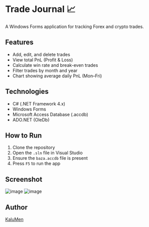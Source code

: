 # Trade Journal 📈

A Windows Forms application for tracking Forex and crypto trades.

## Features
- Add, edit, and delete trades
- View total PnL (Profit & Loss)
- Calculate win rate and break-even trades
- Filter trades by month and year
- Chart showing average daily PnL (Mon–Fri)

## Technologies
- C# (.NET Framework 4.x)
- Windows Forms
- Microsoft Access Database (.accdb)
- ADO.NET (OleDb)

## How to Run
1. Clone the repository
2. Open the `.sln` file in Visual Studio
3. Ensure the `baza.accdb` file is present
4. Press `F5` to run the app

## Screenshot
![image](https://github.com/user-attachments/assets/80372af2-bf18-4502-87c2-051fb806dc8b)
![image](https://github.com/user-attachments/assets/8e26a00e-5790-42fc-a554-930a043b4e34)




## Author
[KaluMen](https://github.com/KaluMen)
